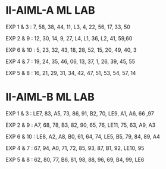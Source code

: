# II-AIML-A ML LAB 
EXP 1 & 3 : 7, 58, 38, 44, 11, L3, 4, 22, 56, 17, 33, 50

EXP 2 & 9 : 12, 30, 14, 9, 27, L4, L1, 36, L2, 41, 59,60

EXP 6 & 10 : 5, 23, 32, 43, 18, 28, 52, 15, 20, 49, 40, 3

EXP 4 & 7 : 19, 24, 35, 46, 06, 13, 37, 1, 26, 39, 45, 55

EXP 5 & 8 : 16, 21, 29, 31, 34, 42, 47, 51, 53, 54, 57, 14


# II-AIML-B ML LAB 
EXP 1 & 3 : LE7, 83, A5, 73, 86, 91, B2, 70, LE9, A1, A6, 66 ,97

EXP 2 & 9 : A7, 68, 78, B3, 82, 90, 65, 76, LE11, 75, 63, A9, A3

EXP 6 & 10 : LE8, A2, A8, B0, 61, 64, 74, LE5, B5, 79, 84, 89, A4

EXP 4 & 7 : 67, 94, A0, 71, 72, 85, 93, 87, B1, 92, LE10, 95

EXP 5 & 8 : 62, 80, 77, B6, 81, 98, 88, 96, 69, B4, 99, LE6
